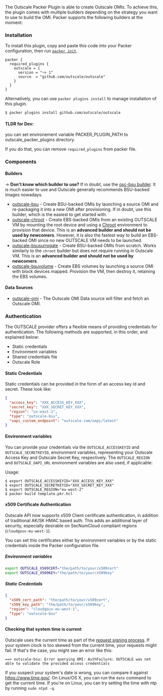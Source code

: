 
The Outscale Packer Plugin is able to create Outscale OMIs. To achieve this, the plugin comes with
multiple builders depending on the strategy you want to use to build the OMI.
Packer supports the following builders at the moment:

### Installation

To install this plugin, copy and paste this code into your Packer configuration, then run [`packer init`](https://www.packer.io/docs/commands/init).

```hcl
packer {
  required_plugins {
    outscale = {
      version = "~> 1"
      source  = "github.com/outscale/outscale"
    }
  }
}
```

Alternatively, you can use `packer plugins install` to manage installation of this plugin.

```sh
$ packer plugins install github.com/outscale/outscale
```

#### TLDR for Dev:
you can set environement variable PACKER_PLUGIN_PATH to outscale_packer_plugins directory.

If you do that, you can remove `required_plugins` from packer file.

### Components

#### Builders

-> **Don't know which builder to use?** If in doubt, use the [osc-bsu builder](/packer/integrations/outscale/outscale/latest/components/builder/bsu). It is much easier to use and Outscale generally recommends BSU-backed images nowadays.

- [outscale-bsu](/packer/integrations/outscale/outscale/latest/components/builder/bsu) - Create BSU-backed OMIs by
  launching a source OMI and re-packaging it into a new OMI after
  provisioning. If in doubt, use this builder, which is the easiest to get
  started with.
- [outscale-chroot](/packer/integrations/outscale/outscale/latest/components/builder/chroot) - Create EBS-backed OMIs
  from an existing OUTSCALE VM by mounting the root device and using a
  [Chroot](https://en.wikipedia.org/wiki/Chroot) environment to provision
  that device. This is an **advanced builder and should not be used by
  newcomers**. However, it is also the fastest way to build an EBS-backed OMI
  since no new OUTSCALE VM needs to be launched.
- [outscale-bsusurrogate](/packer/integrations/outscale/outscale/latest/components/builder/bsusurrogate) - Create BSU-backed OMIs from scratch. Works similarly to the `chroot` builder but does
  not require running in Outscale VM. This is an **advanced builder and should not be
  used by newcomers**.
- [outscale-bsuvolume](/packer/integrations/outscale/outscale/latest/components/builder/bsuvolume) - Create EBS volumes by launching a source OMI with block devices mapped. Provision the VM, then destroy it, retaining the EBS volumes.

#### Data Sources
- [outscale-omi](/packer/integrations/outscale/outscale/latest/components/data-source/omi) - The Outscale OMI Data source will filter and fetch an Outscale OMI.


### Authentication

The OUTSCALE provider offers a flexible means of providing credentials for authentication. The following methods are supported, in this order, and explained below:

- Static credentials
- Environment variables
- Shared credentials file
- Outscale Role

#### Static Credentials

Static credentials can be provided in the form of an access key id and secret.
These look like:

```json
{
  "access_key": "XXX_ACCESS_KEY_XXX",
  "secret_key": "XXX_SECRET_KEY_XXX",
  "region": "us-east-1",
  "type": "outscale-bsu",
  "oapi_custom_endpoint": "outscale.com/oapi/latest"
}
```

#### Environment variables

You can provide your credentials via the `OUTSCALE_ACCESSKEYID` and
`OUTSCALE_SECRETKEYID`, environment variables, representing your Outscale Access
Key and Outscale Secret Key, respectively. The `OUTSCALE_REGION` and
`OUTSCALE_OAPI_URL` environment variables are also used, if applicable:

Usage:

    $ export OUTSCALE_ACCESSKEYID="XXX_ACCESS_KEY_XXX"
    $ export OUTSCALE_SECRETKEYID="XXX_SECRET_KEY_XXX"
    $ export OUTSCALE_REGION="eu-west-2"
    $ packer build template.pkr.hcl

#### x509 Certificate Authentication

Outscale API now supports x509 Client certificate authentication, in addition of traditional AK/SK HMAC based auth.
This adds an additional layer of security, especially desirable on SecNumCloud compliant regions (`cloudgouv-eu-west-1`).

You can set this certificates either by environment variables or by the static credentials inside the Packer configuration file.

##### Environment variables

```bash
export OUTSCALE_X509CERT="the/path/to/your/x509cert"
export OUTSCALE_X509KEY="the/path/to/your/x509key"
```

##### Static Credentials

```json
{
  "x509_cert_path": "the/path/to/your/x509cert",
  "x509_key_path": "the/path/to/your/x509key",
  "region": "cloudgouv-eu-west-1",
  "type": "outscale-bsu"
}
```

#### Checking that system time is current

Outscale uses the current time as part of the [request signing
process](https://docs.outscale.com/en/userguide/About-Signatures-of-API-Requests.html). If
your system clock is too skewed from the current time, your requests might
fail. If that's the case, you might see an error like this:

    ==> outscale-bsu: Error querying OMI: AuthFailure: OUTSCALE was not able to validate the provided access credentials

If you suspect your system's date is wrong, you can compare it against
<https://www.time.gov/>. On Linux/OS X, you can run the `date` command to get
the current time. If you're on Linux, you can try setting the time with ntp by
running `sudo ntpd -q`.
